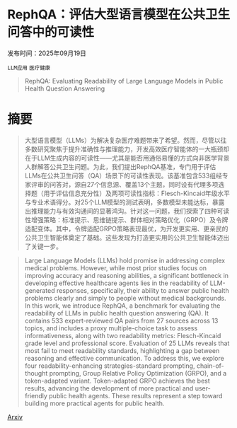 # RephQA：评估大型语言模型在公共卫生问答中的可读性

发布时间：2025年09月19日

`LLM应用` `医疗健康`

> RephQA: Evaluating Readability of Large Language Models in Public Health Question Answering

# 摘要

> 大型语言模型（LLMs）为解决复杂医疗难题带来了希望。然而，尽管以往多数研究聚焦于提升准确性与推理能力，开发高效医疗智能体的一大瓶颈却在于LLM生成内容的可读性——尤其是能否用通俗易懂的方式向非医学背景人群解答公共卫生问题。为此，我们提出RephQA基准，专门用于评估LLMs在公共卫生问答（QA）场景下的可读性表现。该基准包含533组经专家评审的问答对，源自27个信息源、覆盖13个主题，同时设有代理多项选择题（用于评估信息充分性）及两项可读性指标：Flesch-Kincaid年级水平与专业术语得分。对25个LLM模型的测试表明，多数模型未能达标，暴露出推理能力与有效沟通间的显著鸿沟。针对这一问题，我们探索了四种可读性增强策略：标准提示、思维链提示、群体相对策略优化（GRPO）及令牌适配变体。其中，令牌适配GRPO策略表现最优，为开发更实用、更亲民的公共卫生智能体奠定了基础。这些发现为打造更实用的公共卫生智能体迈出了关键一步。

> Large Language Models (LLMs) hold promise in addressing complex medical problems. However, while most prior studies focus on improving accuracy and reasoning abilities, a significant bottleneck in developing effective healthcare agents lies in the readability of LLM-generated responses, specifically, their ability to answer public health problems clearly and simply to people without medical backgrounds. In this work, we introduce RephQA, a benchmark for evaluating the readability of LLMs in public health question answering (QA). It contains 533 expert-reviewed QA pairs from 27 sources across 13 topics, and includes a proxy multiple-choice task to assess informativeness, along with two readability metrics: Flesch-Kincaid grade level and professional score. Evaluation of 25 LLMs reveals that most fail to meet readability standards, highlighting a gap between reasoning and effective communication. To address this, we explore four readability-enhancing strategies-standard prompting, chain-of-thought prompting, Group Relative Policy Optimization (GRPO), and a token-adapted variant. Token-adapted GRPO achieves the best results, advancing the development of more practical and user-friendly public health agents. These results represent a step toward building more practical agents for public health.

[Arxiv](https://arxiv.org/abs/2509.16360)